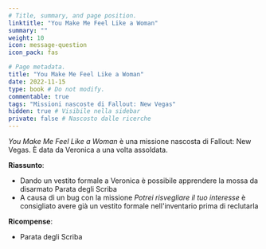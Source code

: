```yaml
---
# Title, summary, and page position.
linktitle: "You Make Me Feel Like a Woman" 
summary: ""
weight: 10
icon: message-question
icon_pack: fas

# Page metadata.
title: "You Make Me Feel Like a Woman"
date: 2022-11-15
type: book # Do not modify.
commentable: true
tags: "Missioni nascoste di Fallout: New Vegas"
hidden: true # Visibile nella sidebar
private: false # Nascosto dalle ricerche
---
```


<div class="fnv">


*You Make Me Feel Like a Woman* è una missione nascosta di Fallout: New Vegas. È data da Veronica a una volta assoldata.


**Riassunto**:
- Dando un vestito formale a Veronica è possibile apprendere la mossa da disarmato Parata degli Scriba
- A causa di un bug con la missione *Potrei risvegliare il tuo interesse* è consigliato avere già un vestito formale nell'inventario prima di reclutarla




**Ricompense**:
- Parata degli Scriba


</div>



